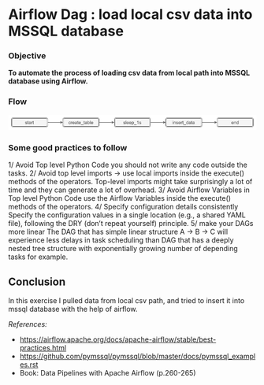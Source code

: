 # Airflow Dag : load local csv data into MSSQL database

### Objective
__To automate the process of loading csv data from local path into MSSQL database using Airflow.__

### Flow
![](https://github.com/chanchanngann/airflow_local_to_mssql/blob/master/images/01_flow.png)

### Some good practices to follow

1/ Avoid Top level Python Code
   you should not write any code outside the tasks. 
2/ Avoid top level imports -> use local imports inside the execute() methods of the operators.
   Top-level imports might take surprisingly a lot of time and they can generate a lot of overhead.
3/ Avoid Airflow Variables in Top level Python Code
   use the Airflow Variables inside the execute() methods of the operators.
4/ Specify configuration details consistently
   Specify the configuration values in a single location (e.g., a shared YAML file), following the DRY (don’t repeat yourself) principle.
5/ make your DAGs more linear 
   The DAG that has simple linear structure A -> B -> C will experience less delays in task scheduling than 
   DAG that has a deeply nested tree structure with exponentially growing number of depending tasks for example. 

## Conclusion

In this exercise I pulled data from local csv path, and tried to insert it into mssql database with the help of airflow.

*References:*
- https://airflow.apache.org/docs/apache-airflow/stable/best-practices.html
- https://github.com/pymssql/pymssql/blob/master/docs/pymssql_examples.rst
- Book: Data Pipelines with Apache Airflow (p.260-265)
